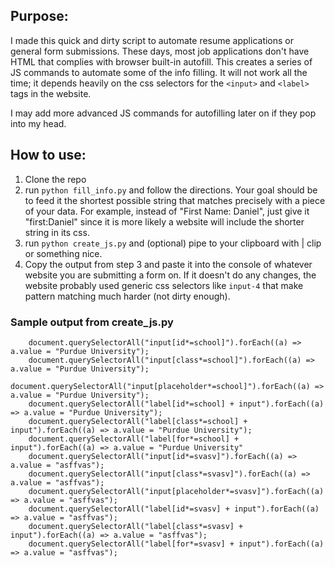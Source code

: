 ## Purpose:
I made this quick and dirty script to automate resume applications or general form submissions. These days, most job applications don't have HTML that complies with browser built-in autofill. This creates a series of JS commands to automate some of the info filling. It will not work all the time; it depends heavily on the css selectors for the `<input>` and `<label>` tags in the website.

I may add more advanced JS commands for autofilling later on if they pop into my head.

## How to use:
1. Clone the repo
2. run `python fill_info.py` and follow the directions. Your goal should be to feed it the shortest possible string that matches precisely with a piece of your data. For example, instead of "First Name: Daniel", just give it "first:Daniel" since it is more likely a website will include the shorter string in its css.
3. run `python create_js.py` and (optional) pipe to your clipboard with | clip or something nice.
4. Copy the output from step 3 and paste it into the console of whatever website you are submitting a form on. If it doesn't do any changes, the website probably used generic css selectors like `input-4` that make pattern matching much harder (not dirty enough).

### Sample output from create_js.py
        document.querySelectorAll("input[id*=school]").forEach((a) => a.value = "Purdue University");
        document.querySelectorAll("input[class*=school]").forEach((a) => a.value = "Purdue University");
        document.querySelectorAll("input[placeholder*=school]").forEach((a) => a.value = "Purdue University");
        document.querySelectorAll("label[id*=school] + input").forEach((a) => a.value = "Purdue University");
        document.querySelectorAll("label[class*=school] + input").forEach((a) => a.value = "Purdue University");
        document.querySelectorAll("label[for*=school] + input").forEach((a) => a.value = "Purdue University"
        document.querySelectorAll("input[id*=svasv]").forEach((a) => a.value = "asffvas");
        document.querySelectorAll("input[class*=svasv]").forEach((a) => a.value = "asffvas");
        document.querySelectorAll("input[placeholder*=svasv]").forEach((a) => a.value = "asffvas");
        document.querySelectorAll("label[id*=svasv] + input").forEach((a) => a.value = "asffvas");
        document.querySelectorAll("label[class*=svasv] + input").forEach((a) => a.value = "asffvas");
        document.querySelectorAll("label[for*=svasv] + input").forEach((a) => a.value = "asffvas");
